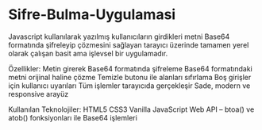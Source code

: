 # Sifre-Bulma-Uygulamasi
Javascript kullanılarak yazılmış kullanıcıların girdikleri metni Base64 formatında şifreleyip çözmesini sağlayan tarayıcı üzerinde tamamen yerel olarak çalışan basit ama işlevsel bir uygulamadır. 

Özellikler:
Metin girerek Base64 formatında şifreleme
Base64 formatındaki metni orijinal haline çözme
Temizle butonu ile alanları sıfırlama
Boş girişler için kullanıcı uyarıları
Tüm işlemler tarayıcıda gerçekleşir 
Sade, modern ve responsive arayüz

Kullanılan Teknolojiler:
HTML5 
CSS3
Vanilla JavaScript
Web API – btoa() ve atob() fonksiyonları ile Base64 işlemleri
